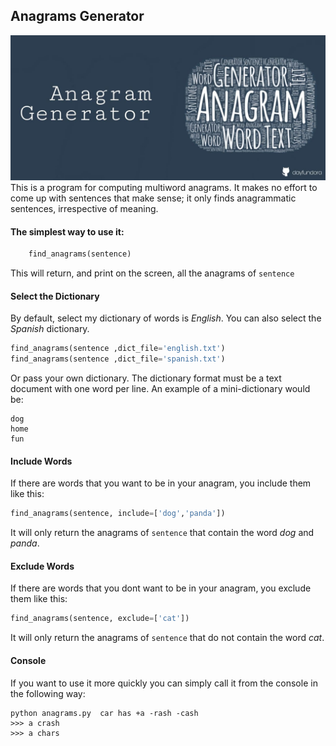
## Anagrams Generator
[![Header](https://github.com/dayfundora/Anagrams_Genreator/blob/f0b91dd06bc1ace084d5b9a4720bdc62ba914b10/doc/readme_header.jpg)](https://github.com/dayfundora)
This is a program for computing multiword anagrams.  It makes no effort to come up with sentences that make sense; it only finds anagrammatic sentences, irrespective of meaning.

#### The simplest way to use it:
```python
	find_anagrams(sentence)
```

This will return, and print on the screen, all the  anagrams of `sentence`

#### Select the Dictionary

By default, select my dictionary of words is *English*. You can also select the *Spanish* dictionary.
```python
find_anagrams(sentence ,dict_file='english.txt')
find_anagrams(sentence ,dict_file='spanish.txt')
```
Or pass your own dictionary. The dictionary format must be a text document with one word per line. An example of a mini-dictionary would be:
```
dog
home
fun
```
#### Include Words
If there are words that you want to be in your anagram, you include them like this:
```python
find_anagrams(sentence, include=['dog','panda'])
```
It will only return the anagrams of `sentence` that contain the word *dog* and *panda*.


#### Exclude  Words
If there are words that you dont want to be in your anagram, you exclude them like this:
```python
find_anagrams(sentence, exclude=['cat'])
```
It will only return the anagrams of `sentence` that  do not contain the word *cat*.

#### Console
If you want to use it more quickly you can simply call it from the console in the following way:
```
python anagrams.py  car has +a -rash -cash
>>> a crash
>>> a chars
```